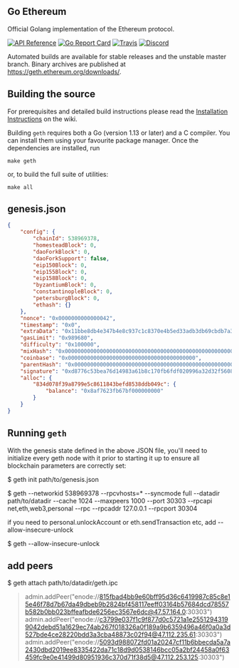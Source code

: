 ## Go Ethereum

Official Golang implementation of the Ethereum protocol.

[![API Reference](
https://camo.githubusercontent.com/915b7be44ada53c290eb157634330494ebe3e30a/68747470733a2f2f676f646f632e6f72672f6769746875622e636f6d2f676f6c616e672f6764646f3f7374617475732e737667
)](https://godoc.org/github.com/ethereum/go-ethereum)
[![Go Report Card](https://goreportcard.com/badge/github.com/ethereum/go-ethereum)](https://goreportcard.com/report/github.com/ethereum/go-ethereum)
[![Travis](https://travis-ci.org/ethereum/go-ethereum.svg?branch=master)](https://travis-ci.org/ethereum/go-ethereum)
[![Discord](https://img.shields.io/badge/discord-join%20chat-blue.svg)](https://discord.gg/nthXNEv)

Automated builds are available for stable releases and the unstable master branch. Binary
archives are published at https://geth.ethereum.org/downloads/.

## Building the source

For prerequisites and detailed build instructions please read the [Installation Instructions](https://github.com/ethereum/go-ethereum/wiki/Building-Ethereum) on the wiki.

Building `geth` requires both a Go (version 1.13 or later) and a C compiler. You can install
them using your favourite package manager. Once the dependencies are installed, run

```shell
make geth
```

or, to build the full suite of utilities:

```shell
make all
```




## genesis.json

```json
{
    "config": {
        "chainId": 538969378,
        "homesteadBlock": 0,
        "daoForkBlock": 0,
        "daoForkSupport": false,
        "eip150Block": 0,
        "eip155Block": 0,
        "eip158Block": 0,
        "byzantiumBlock": 0,
        "constantinopleBlock": 0,
        "petersburgBlock": 0,
        "ethash": {}
    },
    "nonce": "0x0000000000000042",
    "timestamp": "0x0",
    "extraData": "0x11bbe8db4e347b4e8c937c1c8370e4b5ed33adb3db69cbdb7a38e1e50b1b82fa",
    "gasLimit": "0x989680",
    "difficulty": "0x100000",
	"mixHash": "0x0000000000000000000000000000000000000000000000000000000000000000",
	"coinbase": "0x0000000000000000000000000000000000000000",
	"parentHash": "0x0000000000000000000000000000000000000000000000000000000000000000",
	"signature": "0xd8776c53bea76d14983a61b8c170fb6fdf020996a32d32f56082db210d6abe904c1c6e1fe98b215566f364aa5defcb996ac31d5386f4142c5b774d8de4e9016800",
    "alloc": {
        "834d078f39a8799e5c8611843befd8538ddb049c": {
            "balance": "0x8af7623fb67bf000000000"
        }
    }
}
```
## Running `geth`

With the genesis state defined in the above JSON file, you'll need to initialize every geth node with it prior to starting it up to ensure all blockchain parameters are correctly set:

$ geth init path/to/genesis.json

$ geth --networkid 538969378 --rpcvhosts=* --syncmode full  --datadir path/to/datadir --cache 1024 --maxpeers 1000  --port 30303 --rpcapi net,eth,web3,personal --rpc --rpcaddr 127.0.0.1  --rpcport 30304

if you need to personal.unlockAccount or eth.sendTransaction etc, add --allow-insecure-unlock

$ geth --allow-insecure-unlock

## add peers

$ geth attach path/to/datadir/geth.ipc

> admin.addPeer("enode://815fbad4bb9e60bff95d36c6419987c85c8e15e46f78d7b67da49dbeb9b2824bf458117eeff03164b57684dcd78557b582b0bb023bffeafbde6256ec3567e6dc@47.57.164.0:30303")
> admin.addPeer("enode://c3799e037f1c9f877d0c5721a1e25512943199042debd51a1629ec74ab267f018326a0f189a9b6359496a46f0a0a3d527bde4ce28220bdd3a3cba48873c02f94@47.112.235.61:30303")
> admin.addPeer("enode://5093d988072fd01a20247cf11b6bbecda5a7a2430dbd2019ee8335422da71c18d9d0538146bcc05a2bf24458a0f63459fc9e0e41499d80951936c370d71f38d5@47.112.253.125:30303")





